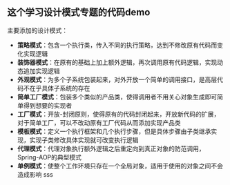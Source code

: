 ## 这个学习设计模式专题的代码demo  
主要添加的设计模式：
* **策略模式**：包含一个执行类，传入不同的执行策略，达到不修改原有代码而变化实现逻辑
* **装饰器模式**：在原有的基础上加上额外逻辑，再次调用原有代码逻辑，实现动态追加实现逻辑
* **外观模式**：为多个子系统包装起来，对外开放一个简单的调用接口，是高层代码不在乎具体子系统的存在
* **简单工厂模式**：包装多个类似的产品类，使得调用者不用关心对象生成即可简单得到想要的实现者
* **工厂模式**：开放-封闭原则，使得原有的代码封闭起来，开放新代码的扩展，对于简单工厂，可以不改动原有工厂代码从而添加实现产品类
* **模板模式**：定义一个执行框架和几个执行步骤，但是具体步骤由子类继承实现，实现子类修改具体实现就可改变执行逻辑
* **代理模式**：代理对象执行额外逻辑之后重定向到真正对象的防范调用，Spring-AOP的典型模式
* **单例模式**：使整个工作环境只存在一个全局对象，适用于使用的对象之间不会造成影响
sss
